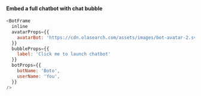 #### Embed a full chatbot with chat bubble

```js
<BotFrame
  inline
  avatarProps={{
    avatarBot: 'https://cdn.olasearch.com/assets/images/bot-avatar-2.svg'
  }}
  bubbleProps={{
    label: 'Click me to launch chatbot'
  }}
  botProps={{
    botName: 'Boto',
    userName: 'You',
  }}
/>
```